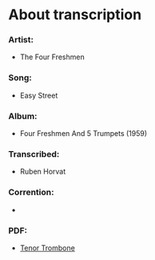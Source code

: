 # About transcription
### Artist:
 - The Four Freshmen
### Song:
 - Easy Street
### Album:
 - Four Freshmen And 5 Trumpets (1959)
### Transcribed:
 - Ruben Horvat
### Corrention:
 - 
### PDF:
 - [Tenor Trombone]()
